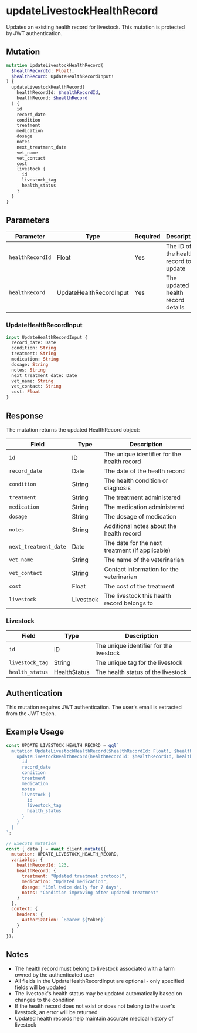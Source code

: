 # updateLivestockHealthRecord

Updates an existing health record for livestock. This mutation is protected by JWT authentication.

## Mutation

```graphql
mutation UpdateLivestockHealthRecord(
  $healthRecordId: Float!,
  $healthRecord: UpdateHealthRecordInput!
) {
  updateLivestockHealthRecord(
    healthRecordId: $healthRecordId,
    healthRecord: $healthRecord
  ) {
    id
    record_date
    condition
    treatment
    medication
    dosage
    notes
    next_treatment_date
    vet_name
    vet_contact
    cost
    livestock {
      id
      livestock_tag
      health_status
    }
  }
}
```

## Parameters

| Parameter | Type | Required | Description |
|-----------|------|----------|-------------|
| `healthRecordId` | Float | Yes | The ID of the health record to update |
| `healthRecord` | UpdateHealthRecordInput | Yes | The updated health record details |

### UpdateHealthRecordInput

```graphql
input UpdateHealthRecordInput {
  record_date: Date
  condition: String
  treatment: String
  medication: String
  dosage: String
  notes: String
  next_treatment_date: Date
  vet_name: String
  vet_contact: String
  cost: Float
}
```

## Response

The mutation returns the updated HealthRecord object:

| Field | Type | Description |
|-------|------|-------------|
| `id` | ID | The unique identifier for the health record |
| `record_date` | Date | The date of the health record |
| `condition` | String | The health condition or diagnosis |
| `treatment` | String | The treatment administered |
| `medication` | String | The medication administered |
| `dosage` | String | The dosage of medication |
| `notes` | String | Additional notes about the health record |
| `next_treatment_date` | Date | The date for the next treatment (if applicable) |
| `vet_name` | String | The name of the veterinarian |
| `vet_contact` | String | Contact information for the veterinarian |
| `cost` | Float | The cost of the treatment |
| `livestock` | Livestock | The livestock this health record belongs to |

### Livestock

| Field | Type | Description |
|-------|------|-------------|
| `id` | ID | The unique identifier for the livestock |
| `livestock_tag` | String | The unique tag for the livestock |
| `health_status` | HealthStatus | The health status of the livestock |

## Authentication

This mutation requires JWT authentication. The user's email is extracted from the JWT token.

## Example Usage

```javascript
const UPDATE_LIVESTOCK_HEALTH_RECORD = gql`
  mutation UpdateLivestockHealthRecord($healthRecordId: Float!, $healthRecord: UpdateHealthRecordInput!) {
    updateLivestockHealthRecord(healthRecordId: $healthRecordId, healthRecord: $healthRecord) {
      id
      record_date
      condition
      treatment
      medication
      notes
      livestock {
        id
        livestock_tag
        health_status
      }
    }
  }
`;

// Execute mutation
const { data } = await client.mutate({
  mutation: UPDATE_LIVESTOCK_HEALTH_RECORD,
  variables: {
    healthRecordId: 123,
    healthRecord: {
      treatment: "Updated treatment protocol",
      medication: "Updated medication",
      dosage: "15ml twice daily for 7 days",
      notes: "Condition improving after updated treatment"
    }
  },
  context: {
    headers: {
      Authorization: `Bearer ${token}`
    }
  }
});
```

## Notes

- The health record must belong to livestock associated with a farm owned by the authenticated user
- All fields in the UpdateHealthRecordInput are optional - only specified fields will be updated
- The livestock's health status may be updated automatically based on changes to the condition
- If the health record does not exist or does not belong to the user's livestock, an error will be returned
- Updated health records help maintain accurate medical history of livestock
